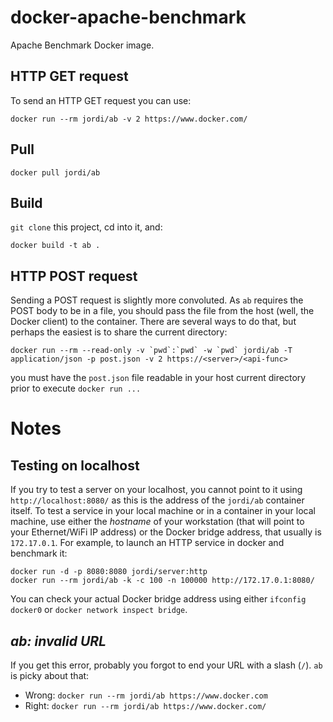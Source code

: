 # docker-apache-benchmark

Apache Benchmark Docker image.

## HTTP GET request

To send an HTTP GET request you can use:

```
docker run --rm jordi/ab -v 2 https://www.docker.com/
```

## Pull

```
docker pull jordi/ab
```

## Build

`git clone` this project, cd into it, and:

```
docker build -t ab .
```

## HTTP POST request

Sending a POST request is slightly more convoluted. As `ab` requires the POST body to be in a file, you should pass the file from the host (well, the Docker client) to the container. There are several ways to do that, but perhaps the easiest is to share the current directory:

```
docker run --rm --read-only -v `pwd`:`pwd` -w `pwd` jordi/ab -T application/json -p post.json -v 2 https://<server>/<api-func>
```

you must have the `post.json` file readable in your host current directory prior to execute `docker run ...`

# Notes

## Testing on localhost

If you try to test a server on your localhost, you cannot point to it using `http://localhost:8080/` as this is the address of the `jordi/ab` container itself. To test a service in your local machine or in a container in your local machine, use either the _hostname_ of your workstation (that will point to your Ethernet/WiFi IP address) or the Docker bridge address, that usually is `172.17.0.1`. For example, to launch an HTTP service in docker and benchmark it:

```
docker run -d -p 8080:8080 jordi/server:http
docker run --rm jordi/ab -k -c 100 -n 100000 http://172.17.0.1:8080/ 
```

You can check your actual Docker bridge address using either `ifconfig docker0` or `docker network inspect bridge`.

## _ab: invalid URL_

If you get this error, probably you forgot to end your URL with a slash (`/`). `ab` is picky about that:

- Wrong: `docker run --rm jordi/ab https://www.docker.com`
- Right: `docker run --rm jordi/ab https://www.docker.com/`
